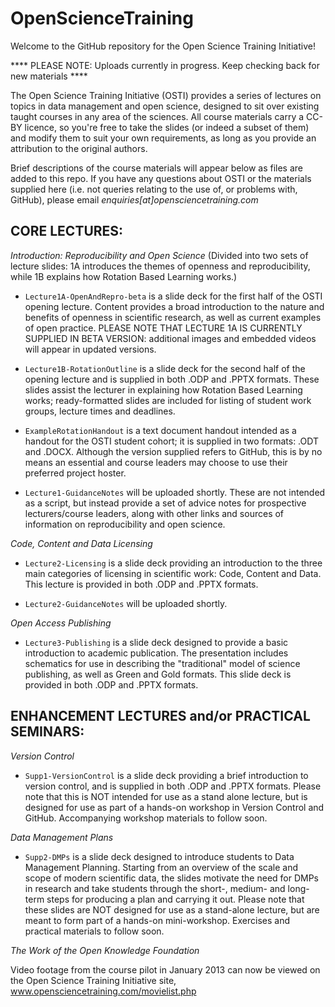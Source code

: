 OpenScienceTraining
===================

Welcome to the GitHub repository for the Open Science Training Initiative!

**** PLEASE NOTE: Uploads currently in progress. Keep checking back for new materials ****

The Open Science Training Initiative (OSTI) provides a series of lectures on topics in data management and open science, designed to sit over existing taught courses in any area of the sciences. All course materials carry a CC-BY licence, so you're free to take the slides (or indeed a subset of them) and modify them to suit your own requirements, as long as you provide an attribution to the original authors.

Brief descriptions of the course materials will appear below as files are added to this repo. If you have any questions about OSTI or the materials supplied here (i.e. not queries relating to the use of, or problems with, GitHub), please email *enquiries[at]opensciencetraining.com*

CORE LECTURES:
--------------
*Introduction: Reproducibility and Open Science*
(Divided into two sets of lecture slides: 1A introduces the themes of openness and reproducibility, while 1B explains how Rotation Based Learning works.)

- `Lecture1A-OpenAndRepro-beta` is a slide deck for the first half of the OSTI opening lecture. Content provides a broad introduction to the nature and benefits of openness in scientific research, as well as current examples of open practice. PLEASE NOTE THAT LECTURE 1A IS CURRENTLY SUPPLIED IN BETA VERSION: additional images and embedded videos will appear in updated versions.

- `Lecture1B-RotationOutline` is a slide deck for the second half of the opening lecture and is supplied in both .ODP and .PPTX formats. These slides assist the lecturer in explaining how Rotation Based Learning works; ready-formatted slides are included for listing of student work groups, lecture times and deadlines.

- `ExampleRotationHandout` is a text document handout intended as a handout for the OSTI student cohort; it is supplied in two formats: .ODT and .DOCX. Although the version supplied refers to GitHub, this is by no means an essential and course leaders may choose to use their preferred project hoster.

- `Lecture1-GuidanceNotes` will be uploaded shortly. These are not intended as a script, but instead provide a set of advice notes for prospective lecturers/course leaders, along with other links and sources of information on reproducibility and open science.

*Code, Content and Data Licensing*

- `Lecture2-Licensing` is a slide deck providing an introduction to the three main categories of licensing in scientific work: Code, Content and Data. This lecture is provided in both .ODP and .PPTX formats.

- `Lecture2-GuidanceNotes` will be uploaded shortly.

*Open Access Publishing*

- `Lecture3-Publishing` is a slide deck designed to provide a basic introduction to academic publication. The presentation includes schematics for use in describing the "traditional" model of science publishing, as well as Green and Gold formats. This slide deck is provided in both .ODP and .PPTX formats.


ENHANCEMENT LECTURES and/or PRACTICAL SEMINARS:
------------------------------------------------
*Version Control*

- `Supp1-VersionControl` is a slide deck providing a brief introduction to version control, and is supplied in both .ODP and .PPTX formats. Please note that this is NOT intended for use as a stand alone lecture, but is designed for use as part of a hands-on workshop in Version Control and GitHub. Accompanying workshop materials to follow soon.

*Data Management Plans*

- `Supp2-DMPs` is a slide deck designed to introduce students to Data Management Planning. Starting from an overview of the scale and scope of modern scientific data, the slides motivate the need for DMPs in research and take students through the short-, medium- and long-term steps for producing a plan and carrying it out. Please note that these slides are NOT designed for use as a stand-alone lecture, but are meant to form part of a hands-on mini-workshop. Exercises and practical materials to follow soon.

*The Work of the Open Knowledge Foundation*
 
Video footage from the course pilot in January 2013 can now be viewed on the Open Science Training Initiative site,
www.opensciencetraining.com/movielist.php
